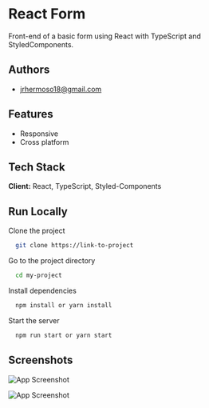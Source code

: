 
# React Form


Front-end of a basic form using React with TypeScript and StyledComponents.


## Authors

- [jrhermoso18@gmail.com](https://www.github.com/octokatherine)


## Features
- Responsive
- Cross platform


## Tech Stack

**Client:** React, TypeScript, Styled-Components




## Run Locally

Clone the project

```bash
  git clone https://link-to-project
```

Go to the project directory

```bash
  cd my-project
```

Install dependencies

```bash
  npm install or yarn install
```

Start the server

```bash
  npm run start or yarn start
```


## Screenshots

![App Screenshot](https://i.imgur.com/A2rplCi.png )

![App Screenshot](https://i.imgur.com/jE7AmbD.png )


